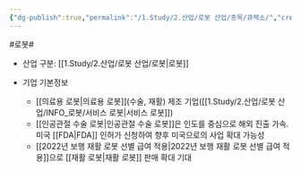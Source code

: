 ```yaml
---
{"dg-publish":true,"permalink":"/1.Study/2.산업/로봇 산업/종목/큐렉소/","created":"2024-11-20T21:02:28.076+09:00","updated":"2025-06-25T11:15:05.056+09:00"}
---
```


#로봇#

- 산업 구분: [[1.Study/2.산업/로봇 산업/로봇\|로봇]]



- 기업 기본정보
	- [[의료용 로봇\|의료용 로봇]](수술, 재활) 제조 기업([[1.Study/2.산업/로봇 산업/INFO_로봇/서비스 로봇\|서비스 로봇]])
	- [[인공관절 수술 로봇\|인공관절 수술 로봇]]은 인도를 중심으로 해외 진출 가속. 미국 [[FDA\|FDA]] 인허가 신청하여 향후 미국으로의 사업 확대 가능성
	- [[2022년 보행 재활 로봇 선별 급여 적용\|2022년 보행 재활 로봇 선별 급여 적용]]으로 [[재활 로봇\|재활 로봇]] 판매 확대 기대